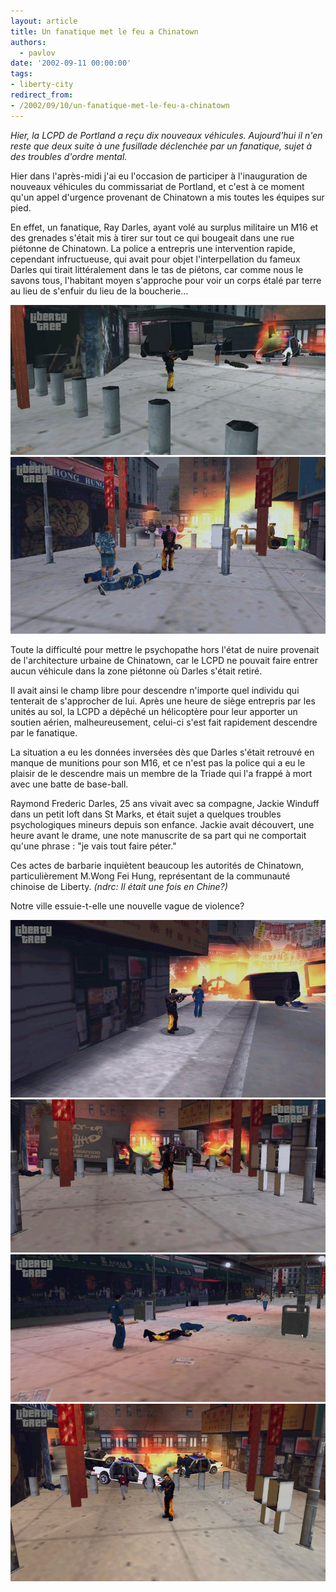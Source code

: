 ```yaml
---
layout: article
title: Un fanatique met le feu a Chinatown
authors:
  - pavlov
date: '2002-09-11 00:00:00'
tags:
- liberty-city
redirect_from:
- /2002/09/10/un-fanatique-met-le-feu-a-chinatown
---
```


_Hier, la LCPD de Portland a reçu dix nouveaux véhicules. Aujourd'hui il n'en reste que deux suite à une fusillade déclenchée par un fanatique, sujet à des troubles d'ordre mental._

Hier dans l'après-midi j'ai eu l'occasion de participer à l'inauguration de nouveaux véhicules du commissariat de Portland, et c'est à ce moment qu'un appel d'urgence provenant de Chinatown a mis toutes les équipes sur pied.

En effet, un fanatique, Ray Darles, ayant volé au surplus militaire un M16 et des grenades s'était mis à tirer sur tout ce qui bougeait dans une rue piétonne de Chinatown. La police a entrepris une intervention rapide, cependant infructueuse, qui avait pour objet l'interpellation du fameux Darles qui tirait littéralement dans le tas de piétons, car comme nous le savons tous, l'habitant moyen s'approche pour voir un corps étalé par terre au lieu de s'enfuir du lieu de la boucherie...

![](/content/images/v1/user23/fana01.jpg)
![](/content/images/v1/user23/fana06.jpg)

Toute la difficulté pour mettre le psychopathe hors l'état de nuire provenait de l'architecture urbaine de Chinatown, car le LCPD ne pouvait faire entrer aucun véhicule dans la zone piétonne où Darles s'était retiré.

Il avait ainsi le champ libre pour descendre n'importe quel individu qui tenterait de s'approcher de lui. Après une heure de siège entrepris par les unités au sol, la LCPD a dépêché un hélicoptère pour leur apporter un soutien aérien, malheureusement, celui-ci s'est fait rapidement descendre par le fanatique.

La situation a eu les données inversées dès que Darles s'était retrouvé en manque de munitions pour son M16, et ce n'est pas la police qui a eu le plaisir de le descendre mais un membre de la Triade qui l'a frappé à mort avec une batte de base-ball.

Raymond Frederic Darles, 25 ans vivait avec sa compagne, Jackie Winduff dans un petit loft dans St Marks, et était sujet a quelques troubles psychologiques mineurs depuis son enfance. Jackie avait découvert, une heure avant le drame, une note manuscrite de sa part qui ne comportait qu'une phrase : "je vais tout faire péter."

Ces actes de barbarie inquiètent beaucoup les autorités de Chinatown, particulièrement M.Wong Fei Hung, représentant de la communauté chinoise de Liberty. _(ndrc: Il était une fois en Chine?)_

Notre ville essuie-t-elle une nouvelle vague de violence?

![](/content/images/v1/user23/fana02.jpg)
![](/content/images/v1/user23/fana03.jpg)
![](/content/images/v1/user23/fana05.jpg)
![](/content/images/v1/user23/fana04.jpg)